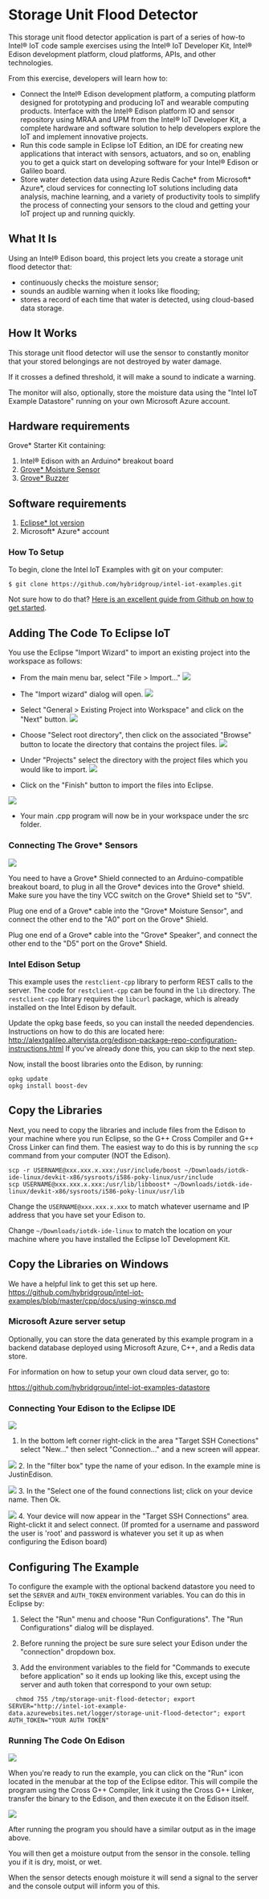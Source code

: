 # Storage Unit Flood Detector

This storage unit flood detector application is part of a series of how-to Intel® IoT code sample exercises using the Intel® IoT Developer Kit, Intel® Edison development platform, cloud platforms, APIs, and other technologies.

From this exercise, developers will learn how to:
- Connect the Intel® Edison development platform, a computing platform designed for prototyping and producing IoT and wearable computing products.
Interface with the Intel® Edison platform IO and sensor repository using MRAA and UPM from the Intel® IoT Developer Kit, a complete hardware and software solution to help developers explore the IoT and implement innovative projects.
- Run this code sample in Eclipse IoT Edition, an IDE for creating new applications that interact with sensors, actuators, and so on, enabling you to get a quick start on developing software for your Intel® Edison or Galileo board.
- Store water detection data using Azure Redis Cache* from Microsoft* Azure*, cloud services for connecting IoT solutions including data analysis, machine learning, and a variety of productivity tools to simplify the process of connecting your sensors to the cloud and getting your IoT project up and running quickly.

## What It Is

Using an Intel® Edison board, this project lets you create a storage unit flood detector that:
- continuously checks the moisture sensor;
- sounds an audible warning when it looks like flooding;
- stores a record of each time that water is detected, using cloud-based data storage.

## How It Works

This storage unit flood detector will use the sensor to constantly monitor that your stored belongings are not destroyed by water damage.

If it crosses a defined threshold, it will make a sound to indicate a warning.

The monitor will also, optionally, store the moisture data using the "Intel IoT Example Datastore" running on your own Microsoft Azure account.

## Hardware requirements

Grove* Starter Kit containing:

1. Intel® Edison with an Arduino* breakout board
2. [Grove* Moisture Sensor](http://iotdk.intel.com/docs/master/upm/node/classes/Grovemoisture.html)
3. [Grove* Buzzer](http://iotdk.intel.com/docs/master/upm/node/classes/buzzer.html)

## Software requirements

1. [Eclipse* Iot version](https://software.intel.com/en-us/eclipse-getting-started-guide)
2. Microsoft* Azure* account

### How To Setup

To begin, clone the Intel IoT Examples with git on your computer:

    $ git clone https://github.com/hybridgroup/intel-iot-examples.git

Not sure how to do that? [Here is an excellent guide from Github on how to get started](https://help.github.com/desktop/guides/getting-started/).

## Adding The Code To Eclipse IoT

You use the Eclipse "Import Wizard" to import an existing project into the workspace as follows:

- From the main menu bar, select "File > Import..."
![](./../../../images/cpp/cpp-eclipse-menu.png)

- The "Import wizard" dialog will open.
![](./../../../images/cpp/cpp-eclipse-menu-select-epiw.png)

- Select "General > Existing Project into Workspace" and click on the "Next" button.
![](./../../../images/cpp/cpp-eclipse-menue-epiw-rootdir.png)

- Choose "Select root directory", then click on the associated "Browse" button to locate the directory that contains the project files.
![](./../../../images/cpp/cpp-eclipse-menu-select-rootdir.png)

- Under "Projects" select the directory with the project files which you would like to import.
![](./../../../images/cpp/cpp-eclipse-menue-epiw-rootdir.png)
- Click on the "Finish" button to import the files into Eclipse.

![](./../../../images/cpp/cpp-eclipse-menu-src-loc.png)
- Your main .cpp program will now be in your workspace under the src folder.

### Connecting The Grove* Sensors

![](./../../../images/js/flood-detect.jpg)

You need to have a Grove* Shield connected to an Arduino-compatible breakout board, to plug in all the Grove* devices into the Grove* shield. Make sure you have the tiny VCC switch on the Grove* Shield set to "5V".

Plug one end of a Grove* cable into the "Grove* Moisture Sensor", and connect the other end to the "A0" port on the Grove* Shield.

Plug one end of a Grove* cable into the "Grove* Speaker", and connect the other end to the "D5" port on the Grove* Shield.

### Intel Edison Setup

This example uses the `restclient-cpp` library to perform REST calls to the server. The code for `restclient-cpp` can be found in the `lib` directory. The `restclient-cpp` library requires the `libcurl` package, which is already installed on the Intel Edison by default.

Update the opkg base feeds, so you can install the needed dependencies. Instructions on how to do this are located here: http://alextgalileo.altervista.org/edison-package-repo-configuration-instructions.html
If you've already done this, you can skip to the next step.

Now, install the boost libraries onto the Edison, by running:
```
opkg update
opkg install boost-dev
```

## Copy the Libraries
Next, you need to copy the libraries and include files from the Edison to your machine where you run Eclipse, so the G++ Cross Compiler and G++ Cross Linker can find them. The easiest way to do this is by running the `scp` command from your computer (NOT the Edison).

```
scp -r USERNAME@xxx.xxx.x.xxx:/usr/include/boost ~/Downloads/iotdk-ide-linux/devkit-x86/sysroots/i586-poky-linux/usr/include
scp USERNAME@xxx.xxx.x.xxx:/usr/lib/libboost* ~/Downloads/iotdk-ide-linux/devkit-x86/sysroots/i586-poky-linux/usr/lib
```
Change the `USERNAME@xxx.xxx.x.xxx` to match whatever username and IP address that you have set your Edison to.

Change `~/Downloads/iotdk-ide-linux` to match the location on your machine where you have installed the Eclipse IoT Development Kit.

## Copy the Libraries on Windows

We have a helpful link to get this set up here. https://github.com/hybridgroup/intel-iot-examples/blob/master/cpp/docs/using-winscp.md

### Microsoft Azure server setup

Optionally, you can store the data generated by this example program in a backend database deployed using Microsoft Azure, C++, and a Redis data store.

For information on how to setup your own cloud data server, go to:

https://github.com/hybridgroup/intel-iot-examples-datastore

### Connecting Your Edison to the Eclipse IDE

![](./../../../images/cpp/cpp-connection-eclipse-ide-win.png)
1. In the bottom left corner right-click in the area "Target SSH Conections" select "New..." then select "Connection..." and a new screen will appear. 

![](./../../../images/cpp/cpp-connection-eclipse-ide-win2.png)
2. In the "filter box" type the name of your edison. In the example mine is JustinEdison.

![](./../../../images/cpp/cpp-connection-eclipse-ide-win3.png)
3. In the "Select one of the found connections list; click on your device name. Then Ok. 

![](./../../../images/cpp/cpp-connection-eclipse-ide-win4.png)
4. Your device will now appear in the "Target SSH Connections" area. Right-clickt it and select connect. 
(If promted for a username and password the user is 'root' and password is whatever you set it up as when configuring the Edison board)

## Configuring The Example

To configure the example with the optional backend datastore you need to set the `SERVER` and `AUTH_TOKEN` environment variables. 
You can do this in Eclipse by:

1. Select the "Run" menu and choose "Run Configurations". The "Run Configurations" dialog will be displayed.

2. Before running the project be sure sure select your Edison under the "connection" dropdown box. 

4. Add the environment variables to the field for "Commands to execute before application" so it ends up looking like this, except using the server and auth token that correspond to your own setup:

```
  chmod 755 /tmp/storage-unit-flood-detector; export SERVER="http://intel-iot-example-data.azurewebsites.net/logger/storage-unit-flood-detector"; export AUTH_TOKEN="YOUR AUTH TOKEN"
```

### Running The Code On Edison

![](./../../../images/cpp/cpp-run-eclipse.png)

When you're ready to run the example, you can click on the "Run" icon located in the menubar at the top of the Eclipse editor.
This will compile the program using the Cross G++ Compiler, link it using the Cross G++ Linker, transfer the binary to the Edison, and then execute it on the Edison itself.

![](./../../../images/cpp/cpp-run-eclipse-successful-build.png)

After running the program you should have a similar output as in the image above.

You will then get a moisture output from the sensor in the console. telling you if it is dry, moist, or wet.

When the sensor detects enough moisture it will send a signal to the server and the console output will inform you of this. 
